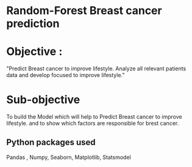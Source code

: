# Random-Forest Breast cancer prediction 

# Objective :

"Predict Breast cancer to improve lifestyle. Analyze all relevant patients data and develop focused to improve lifestyle."
 
# Sub-objective
To build the Model which will help to Predict Breast cancer to improve lifestyle. and to show which factors are responsible for brest cancer.

 ## Python packages used
 Pandas , Numpy, Seaborn, Matplotlib, Statsmodel
